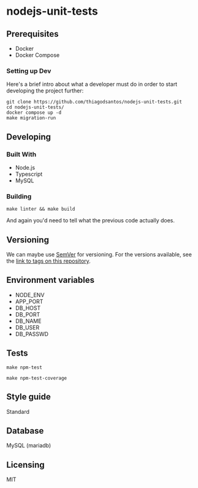 # nodejs-unit-tests

## Prerequisites

- Docker
- Docker Compose

### Setting up Dev

Here's a brief intro about what a developer must do in order to start developing
the project further:

```shell
git clone https://github.com/thiagodsantos/nodejs-unit-tests.git
cd nodejs-unit-tests/
docker compose up -d
make migration-run
```

## Developing

### Built With
- Node.js
- Typescript
- MySQL

### Building

```shell
make linter && make build
```

And again you'd need to tell what the previous code actually does.

## Versioning

We can maybe use [SemVer](http://semver.org/) for versioning. For the versions available, see the [link to tags on this repository](/tags).


## Environment variables

- NODE_ENV
- APP_PORT
- DB_HOST
- DB_PORT
- DB_NAME
- DB_USER
- DB_PASSWD

## Tests

```shell
make npm-test
```

```shell
make npm-test-coverage
```

## Style guide

Standard

## Database

MySQL (mariadb)

## Licensing

MIT
